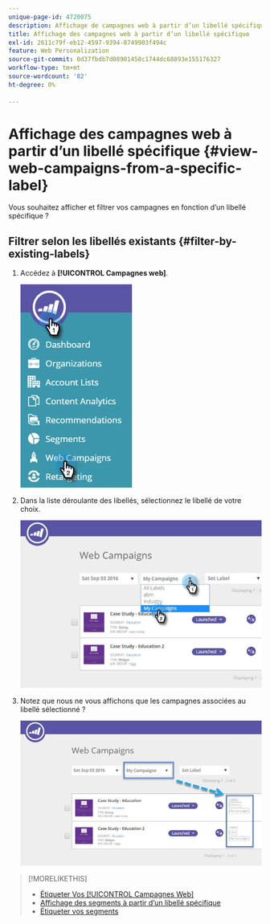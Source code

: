```yaml
---
unique-page-id: 4720075
description: Affichage de campagnes web à partir d’un libellé spécifique - Documents Marketo - Documentation du produit
title: Affichage des campagnes web à partir d’un libellé spécifique
exl-id: 2611c79f-eb12-4597-9394-8749903f494c
feature: Web Personalization
source-git-commit: 0d37fbdb7d08901458c1744dc68893e155176327
workflow-type: tm+mt
source-wordcount: '82'
ht-degree: 0%

---
```


# Affichage des campagnes web à partir d’un libellé spécifique {#view-web-campaigns-from-a-specific-label}

Vous souhaitez afficher et filtrer vos campagnes en fonction d’un libellé spécifique ?

## Filtrer selon les libellés existants {#filter-by-existing-labels}

1. Accédez à **[!UICONTROL Campagnes web]**.

   ![](assets/web-campaigns-hand-4.jpg)

1. Dans la liste déroulante des libellés, sélectionnez le libellé de votre choix.

   ![](assets/web-campaigns-my-campaigns-dropdown-1.jpg)

1. Notez que nous ne vous affichons que les campagnes associées au libellé sélectionné ?

   ![](assets/web-campaigns-label-showing-1.jpg)

>[!MORELIKETHIS]
>
>* [Étiqueter Vos [!UICONTROL Campagnes Web]](/help/marketo/product-docs/web-personalization/working-with-web-campaigns/label-your-web-campaigns.md)
>* [Affichage des segments à partir d’un libellé spécifique](/help/marketo/product-docs/web-personalization/using-web-segments/view-segments-from-a-specific-label.md)
>* [Étiqueter vos segments](/help/marketo/product-docs/web-personalization/using-web-segments/label-your-segment.md)
